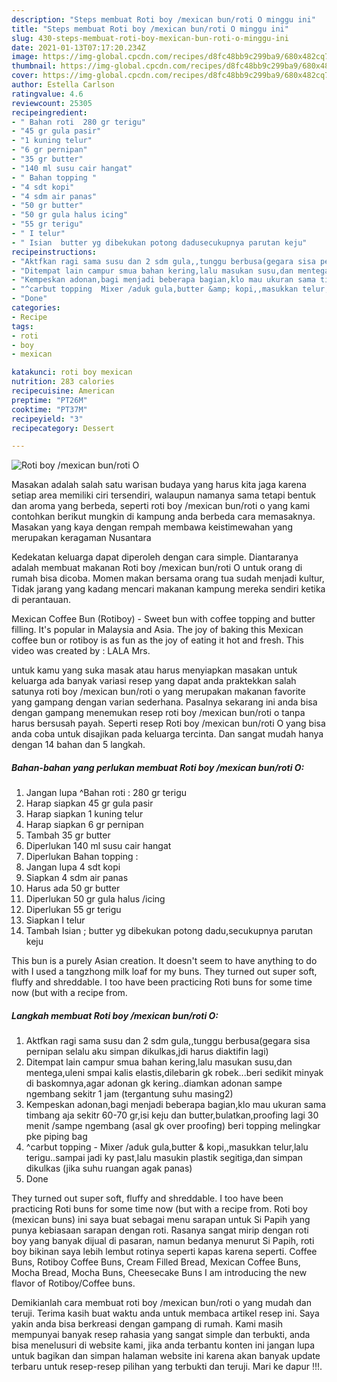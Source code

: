 ```yaml
---
description: "Steps membuat Roti boy /mexican bun/roti O minggu ini"
title: "Steps membuat Roti boy /mexican bun/roti O minggu ini"
slug: 430-steps-membuat-roti-boy-mexican-bun-roti-o-minggu-ini
date: 2021-01-13T07:17:20.234Z
image: https://img-global.cpcdn.com/recipes/d8fc48bb9c299ba9/680x482cq70/roti-boy-mexican-bunroti-o-foto-resep-utama.jpg
thumbnail: https://img-global.cpcdn.com/recipes/d8fc48bb9c299ba9/680x482cq70/roti-boy-mexican-bunroti-o-foto-resep-utama.jpg
cover: https://img-global.cpcdn.com/recipes/d8fc48bb9c299ba9/680x482cq70/roti-boy-mexican-bunroti-o-foto-resep-utama.jpg
author: Estella Carlson
ratingvalue: 4.6
reviewcount: 25305
recipeingredient:
- " Bahan roti  280 gr terigu"
- "45 gr gula pasir"
- "1 kuning telur"
- "6 gr pernipan"
- "35 gr butter"
- "140 ml susu cair hangat"
- " Bahan topping "
- "4 sdt kopi"
- "4 sdm air panas"
- "50 gr butter"
- "50 gr gula halus icing"
- "55 gr terigu"
- " I telur"
- " Isian  butter yg dibekukan potong dadusecukupnya parutan keju"
recipeinstructions:
- "Aktfkan ragi sama susu dan 2 sdm gula,,tunggu berbusa(gegara sisa pernipan selalu aku simpan dikulkas,jdi harus diaktifin lagi)"
- "Ditempat lain campur smua bahan kering,lalu masukan susu,dan mentega,uleni smpai kalis elastis,dilebarin gk robek...beri sedikit minyak di baskomnya,agar adonan gk kering..diamkan adonan sampe ngembang sekitr 1 jam (tergantung suhu masing2)"
- "Kempeskan adonan,bagi menjadi beberapa bagian,klo mau ukuran sama timbang aja sekitr 60-70 gr,isi keju dan butter,bulatkan,proofing lagi 30 menit /sampe ngembang (asal gk over proofing) beri topping melingkar pke piping bag"
- "^carbut topping  Mixer /aduk gula,butter &amp; kopi,,masukkan telur,lalu terigu..sampai jadi ky past,lalu masukin plastik segitiga,dan simpan dikulkas (jika suhu ruangan agak panas)"
- "Done"
categories:
- Recipe
tags:
- roti
- boy
- mexican

katakunci: roti boy mexican 
nutrition: 283 calories
recipecuisine: American
preptime: "PT26M"
cooktime: "PT37M"
recipeyield: "3"
recipecategory: Dessert

---
```



![Roti boy /mexican bun/roti O](https://img-global.cpcdn.com/recipes/d8fc48bb9c299ba9/680x482cq70/roti-boy-mexican-bunroti-o-foto-resep-utama.jpg)

Masakan adalah salah satu warisan budaya yang harus kita jaga karena setiap area memiliki ciri tersendiri, walaupun namanya sama tetapi bentuk dan aroma yang berbeda, seperti roti boy /mexican bun/roti o yang kami contohkan berikut mungkin di kampung anda berbeda cara memasaknya. Masakan yang kaya dengan rempah membawa keistimewahan yang merupakan keragaman Nusantara

Kedekatan keluarga dapat diperoleh dengan cara simple. Diantaranya adalah membuat makanan Roti boy /mexican bun/roti O untuk orang di rumah bisa dicoba. Momen makan bersama orang tua sudah menjadi kultur, Tidak jarang yang kadang mencari makanan kampung mereka sendiri ketika di perantauan.

Mexican Coffee Bun (Rotiboy) - Sweet bun with coffee topping and butter filling. It&#39;s popular in Malaysia and Asia. The joy of baking this Mexican coffee bun or rotiboy is as fun as the joy of eating it hot and fresh. This video was created by : LALA Mrs.

untuk kamu yang suka masak atau harus menyiapkan masakan untuk keluarga ada banyak variasi resep yang dapat anda praktekkan salah satunya roti boy /mexican bun/roti o yang merupakan makanan favorite yang gampang dengan varian sederhana. Pasalnya sekarang ini anda bisa dengan gampang menemukan resep roti boy /mexican bun/roti o tanpa harus bersusah payah.
Seperti resep Roti boy /mexican bun/roti O yang bisa anda coba untuk disajikan pada keluarga tercinta. Dan sangat mudah hanya dengan 14 bahan dan 5 langkah.


<!--inarticleads1-->

##### Bahan-bahan yang perlukan membuat Roti boy /mexican bun/roti O:

1. Jangan lupa  ^Bahan roti : 280 gr terigu
1. Harap siapkan 45 gr gula pasir
1. Harap siapkan 1 kuning telur
1. Harap siapkan 6 gr pernipan
1. Tambah 35 gr butter
1. Diperlukan 140 ml susu cair hangat
1. Diperlukan  Bahan topping :
1. Jangan lupa 4 sdt kopi
1. Siapkan 4 sdm air panas
1. Harus ada 50 gr butter
1. Diperlukan 50 gr gula halus /icing
1. Diperlukan 55 gr terigu
1. Siapkan  I telur
1. Tambah  Isian ; butter yg dibekukan potong dadu,secukupnya parutan keju


This bun is a purely Asian creation. It doesn&#39;t seem to have anything to do with I used a tangzhong milk loaf for my buns. They turned out super soft, fluffy and shreddable. I too have been practicing Roti buns for some time now (but with a recipe from. 

<!--inarticleads2-->

##### Langkah membuat  Roti boy /mexican bun/roti O:

1. Aktfkan ragi sama susu dan 2 sdm gula,,tunggu berbusa(gegara sisa pernipan selalu aku simpan dikulkas,jdi harus diaktifin lagi)
1. Ditempat lain campur smua bahan kering,lalu masukan susu,dan mentega,uleni smpai kalis elastis,dilebarin gk robek...beri sedikit minyak di baskomnya,agar adonan gk kering..diamkan adonan sampe ngembang sekitr 1 jam (tergantung suhu masing2)
1. Kempeskan adonan,bagi menjadi beberapa bagian,klo mau ukuran sama timbang aja sekitr 60-70 gr,isi keju dan butter,bulatkan,proofing lagi 30 menit /sampe ngembang (asal gk over proofing) beri topping melingkar pke piping bag
1. ^carbut topping  - Mixer /aduk gula,butter &amp; kopi,,masukkan telur,lalu terigu..sampai jadi ky past,lalu masukin plastik segitiga,dan simpan dikulkas (jika suhu ruangan agak panas)
1. Done


They turned out super soft, fluffy and shreddable. I too have been practicing Roti buns for some time now (but with a recipe from. Roti boy (mexican buns) ini saya buat sebagai menu sarapan untuk Si Papih yang punya kebiasaan sarapan dengan roti. Rasanya sangat mirip dengan roti boy yang banyak dijual di pasaran, namun bedanya menurut Si Papih, roti boy bikinan saya lebih lembut rotinya seperti kapas karena seperti. Coffee Buns, Rotiboy Coffee Buns, Cream Filled Bread, Mexican Coffee Buns, Mocha Bread, Mocha Buns, Cheesecake Buns I am introducing the new flavor of Rotiboy/Coffee buns. 

Demikianlah cara membuat roti boy /mexican bun/roti o yang mudah dan teruji. Terima kasih buat waktu anda untuk membaca artikel resep ini. Saya yakin anda bisa berkreasi dengan gampang di rumah. Kami masih mempunyai banyak resep rahasia yang sangat simple dan terbukti, anda bisa menelusuri di website kami, jika anda terbantu konten ini jangan lupa untuk bagikan dan simpan halaman website ini karena akan banyak update terbaru untuk resep-resep pilihan yang terbukti dan teruji. Mari ke dapur !!!. 
